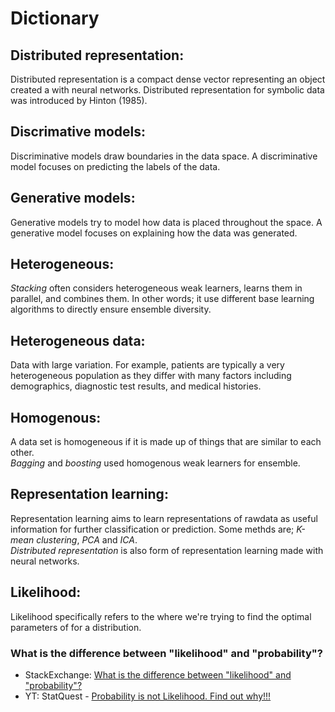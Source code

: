 # Dictionary

## Distributed representation:  
Distributed representation is a compact dense vector representing an object created a with neural networks. Distributed representation for symbolic data was introduced by Hinton (1985).

## Discrimative models:
Discriminative models draw boundaries in the data space. A discriminative model focuses on predicting the labels of the data.

## Generative models:
Generative models try to model how data is placed throughout the space. A generative model focuses on explaining how the data was generated.

## Heterogeneous:  
*Stacking* often considers heterogeneous weak learners, learns them in parallel, and combines them. In other words; it use different base learning algorithms to directly ensure ensemble diversity.

## Heterogeneous data: 
Data with large variation. For example, patients are typically a very heterogeneous population as they differ with many factors including demographics, diagnostic test results, and medical histories.

## Homogenous:  
A data set is homogeneous if it is made up of things that are similar to each other.  
*Bagging* and *boosting* used homogenous weak learners for ensemble.

## Representation learning:  
Representation learning aims to learn representations of rawdata as useful information for further classification or prediction. Some methds are; *K-mean clustering*, *PCA* and *ICA*.  
*Distributed representation* is also form of representation learning made with neural networks.

## Likelihood:
Likelihood specifically refers to the where we're trying to find the optimal parameters of for a distribution.

### What is the difference between "likelihood" and "probability"?
- StackExchange: [What is the difference between "likelihood" and "probability"?](https://stats.stackexchange.com/questions/2641/what-is-the-difference-between-likelihood-and-probability)
- YT: StatQuest - [Probability is not Likelihood. Find out why!!!](https://www.youtube.com/watch?v=pYxNSUDSFH4&ab_channel=StatQuestwithJoshStarmer)